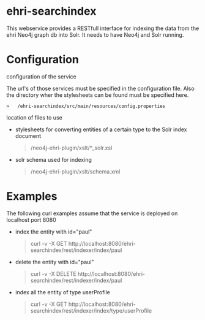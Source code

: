 ehri-searchindex
================
This webservice provides a RESTfull interface 
for indexing the data from the ehri Neo4j graph db into Solr. 
It needs to have Neo4j and Solr running. 

# Configuration

 configuration of the service

  The url's of those services must be specified in the configuration file. 
  Also the directory wher the stylesheets can be found must be specified here. 
  
	> 	/ehri-searchindex/src/main/resources/config.properties

location of files to use

- stylesheets for converting entities of a certain type to the Solr index document

	> 	/neo4j-ehri-plugin/xslt/*_solr.xsl

- solr schema used for indexing

	> 	/neo4j-ehri-plugin/xslt/schema.xml


# Examples
The following curl examples assume that the service is deployed on localhost port 8080 

- index the entity with id="paul"

	> 	curl -v -X GET http://localhost:8080/ehri-searchindex/rest/indexer/index/paul

- delete the entity with id="paul"

	> 	curl -v -X DELETE http://localhost:8080/ehri-searchindex/rest/indexer/index/paul

- index all the entity of type userProfile

	> 	curl -v -X GET http://localhost:8080/ehri-searchindex/rest/indexer/index/type/userProfile

